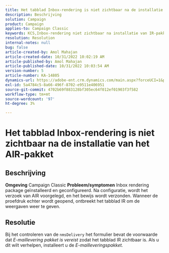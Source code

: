 ```yaml
---
title: Het tabblad Inbox-rendering is niet zichtbaar na de installatie van het AIR-pakket
description: Beschrijving
solution: Campaign
product: Campaign
applies-to: Campaign Classic
keywords: KCS,Inbox-rendering niet zichtbaar na installatie van IR-pakket
resolution: Resolution
internal-notes: null
bug: false
article-created-by: Amol Mahajan
article-created-date: 10/31/2022 10:02:19 AM
article-published-by: Amol Mahajan
article-published-date: 10/31/2022 10:03:54 AM
version-number: 5
article-number: KA-14805
dynamics-url: https://adobe-ent.crm.dynamics.com/main.aspx?forceUCI=1&pagetype=entityrecord&etn=knowledgearticle&id=81ef1618-0359-ed11-9561-6045bd006079
exl-id: 5a4784c5-8a66-496f-8702-e9511e406951
source-git-commit: 4702b69f883128bf305ec64f012ef01903f3f582
workflow-type: tm+mt
source-wordcount: '97'
ht-degree: 3%

---
```


# Het tabblad Inbox-rendering is niet zichtbaar na de installatie van het AIR-pakket

## Beschrijving

<b>Omgeving</b>
Campaign Classic
<b>Probleem/symptomen</b>
Inbox rendering package geïnstalleerd en geconfigureerd. Na configuratie, wordt het verzoek van AIR voorgelegd, en het bewijs wordt verzonden. Wanneer de proefdruk echter wordt geopend, ontbreekt het tabblad IR om de weergaven weer te geven.


## Resolutie


Bij het controleren van de `nmsDelivery` het formulier bevat de voorwaarde dat *E-maillevering* *pakket is vereist* zodat het tabblad IR zichtbaar is. Als u dit wilt verhelpen, installeert u de *E-mailleveringspakket.*
